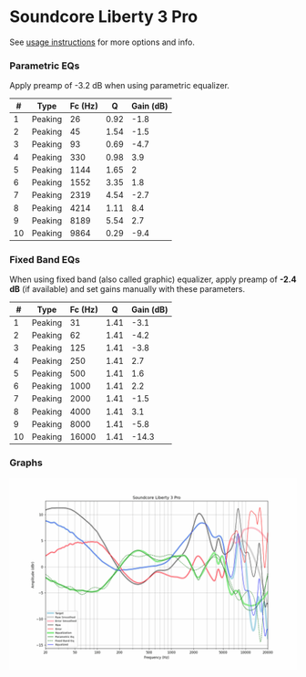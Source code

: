 # Soundcore Liberty 3 Pro
See [usage instructions](https://github.com/jaakkopasanen/AutoEq#usage) for more options and info.

### Parametric EQs
Apply preamp of -3.2 dB when using parametric equalizer.

|   # | Type    |   Fc (Hz) |    Q |   Gain (dB) |
|-----|---------|-----------|------|-------------|
|   1 | Peaking |        26 | 0.92 |        -1.8 |
|   2 | Peaking |        45 | 1.54 |        -1.5 |
|   3 | Peaking |        93 | 0.69 |        -4.7 |
|   4 | Peaking |       330 | 0.98 |         3.9 |
|   5 | Peaking |      1144 | 1.65 |         2   |
|   6 | Peaking |      1552 | 3.35 |         1.8 |
|   7 | Peaking |      2319 | 4.54 |        -2.7 |
|   8 | Peaking |      4214 | 1.11 |         8.4 |
|   9 | Peaking |      8189 | 5.54 |         2.7 |
|  10 | Peaking |      9864 | 0.29 |        -9.4 |

### Fixed Band EQs
When using fixed band (also called graphic) equalizer, apply preamp of **-2.4 dB** (if available) and set gains manually with these parameters.

|   # | Type    |   Fc (Hz) |    Q |   Gain (dB) |
|-----|---------|-----------|------|-------------|
|   1 | Peaking |        31 | 1.41 |        -3.1 |
|   2 | Peaking |        62 | 1.41 |        -4.2 |
|   3 | Peaking |       125 | 1.41 |        -3.8 |
|   4 | Peaking |       250 | 1.41 |         2.7 |
|   5 | Peaking |       500 | 1.41 |         1.6 |
|   6 | Peaking |      1000 | 1.41 |         2.2 |
|   7 | Peaking |      2000 | 1.41 |        -1.5 |
|   8 | Peaking |      4000 | 1.41 |         3.1 |
|   9 | Peaking |      8000 | 1.41 |        -5.8 |
|  10 | Peaking |     16000 | 1.41 |       -14.3 |

### Graphs
![](./Soundcore%20Liberty%203%20Pro.png)
